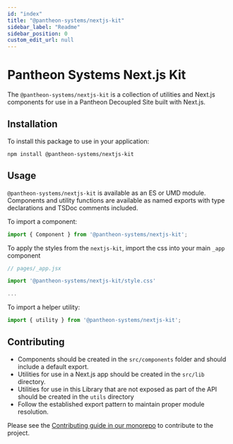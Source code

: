 ```yaml
---
id: "index"
title: "@pantheon-systems/nextjs-kit"
sidebar_label: "Readme"
sidebar_position: 0
custom_edit_url: null
---
```


# Pantheon Systems Next.js Kit

The `@pantheon-systems/nextjs-kit` is a collection of utilities and Next.js
components for use in a Pantheon Decoupled Site built with Next.js.

## Installation

To install this package to use in your application:

`npm install @pantheon-systems/nextjs-kit`

## Usage

`@pantheon-systems/nextjs-kit` is available as an ES or UMD module. Components
and utility functions are available as named exports with type declarations and
TSDoc comments included.

To import a component:

```js
import { Component } from '@pantheon-systems/nextjs-kit';
```

To apply the styles from the `nextjs-kit`, import the css into your main `_app`
component

```js
// pages/_app.jsx

import '@pantheon-systems/nextjs-kit/style.css'

...
```

To import a helper utility:

```js
import { utility } from '@pantheon-systems/nextjs-kit';
```

<!-- ## API Reference -->

<!-- Add a link to the API Reference that is build with TypeDoc when it is relevant. -->

## Contributing

- Components should be created in the `src/components` folder and should include
  a default export.
- Utilities for use in a Next.js app should be created in the `src/lib`
  directory.
- Utilities for use in this Library that are not exposed as part of the API
  should be created in the `utils` directory
- Follow the established export pattern to maintain proper module resolution.

Please see the
[Contributing guide in our monorepo](https://github.com/pantheon-systems/decoupled-kit-js/blob/canary/CONTRIBUTING.md)
to contribute to the project.
